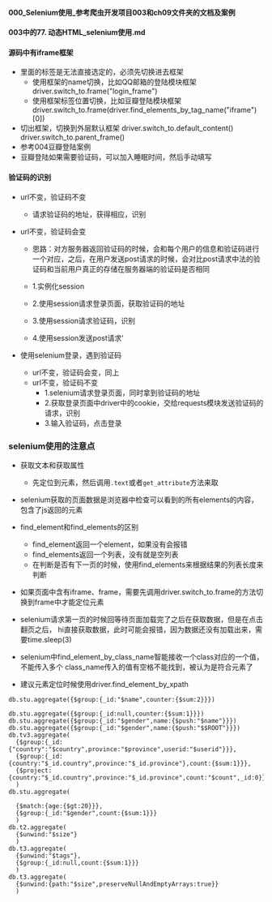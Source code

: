 #### 000_Selenium使用_参考爬虫开发项目003和ch09文件夹的文档及案例
#### 003中的77. 动态HTML_selenium使用.md

#### 源码中有iframe框架
- 里面的标签是无法直接选定的，必须先切换进去框架
    - 使用框架的name切换，比如QQ邮箱的登陆模块框架
    driver.switch_to.frame("login_frame")
    - 使用框架标签位置切换，比如豆瓣登陆模块框架
    driver.switch_to.frame(driver.find_elements_by_tag_name("iframe")[0])
- 切出框架，切换到外层默认框架
    driver.switch_to.default_content()   
    driver.switch_to.parent_frame() 
- 参考004豆瓣登陆案例
- 豆瓣登陆如果需要验证码，可以加入睡眠时间，然后手动填写


#### 验证码的识别
- url不变，验证码不变
  - 请求验证码的地址，获得相应，识别

- url不变，验证码会变
  - 思路：对方服务器返回验证码的时候，会和每个用户的信息和验证码进行一个对应，之后，在用户发送post请求的时候，会对比post请求中法的验证码和当前用户真正的存储在服务器端的验证码是否相同

  - 1.实例化session
  - 2.使用session请求登录页面，获取验证码的地址
  - 3.使用session请求验证码，识别
  - 4.使用session发送post请求’

- 使用selenium登录，遇到验证码
  - url不变，验证码会变，同上
  - url不变，验证码不变
    - 1.selenium请求登录页面，同时拿到验证码的地址
    - 2.获取登录页面中driver中的cookie，交给requests模块发送验证码的请求，识别
    - 3.输入验证码，点击登录

### selenium使用的注意点
- 获取文本和获取属性
  - 先定位到元素，然后调用`.text`或者`get_attribute`方法来取
- selenium获取的页面数据是浏览器中检查可以看到的所有elements的内容，包含了js返回的元素
- find_element和find_elements的区别
  - find_element返回一个element，如果没有会报错
  - find_elements返回一个列表，没有就是空列表
  - 在判断是否有下一页的时候，使用find_elements来根据结果的列表长度来判断
- 如果页面中含有iframe、frame，需要先调用driver.switch_to.frame的方法切换到frame中才能定位元素

- selenium请求第一页的时候回等待页面加载完了之后在获取数据，但是在点击翻页之后，
    hi直接获取数据，此时可能会报错，因为数据还没有加载出来，需要time.sleep(3)
- selenium中find_element_by_class_name智能接收一个class对应的一个值，不能传入多个
    class_name传入的值有空格不能找到，被认为是符合元素了
- 建议元素定位时候使用driver.find_element_by_xpath



```
db.stu.aggregate({$group:{_id:"$name",counter:{$sum:2}}})

db.stu.aggregate({$group:{_id:null,counter:{$sum:1}}})
db.stu.aggregate({$group:{_id:"$gender",name:{$push:"$name"}}})
db.stu.aggregate({$group:{_id:"$gender",name:{$push:"$$ROOT"}}})
db.tv3.aggregate(
  {$group:{_id:{"country":"$country",province:"$province",userid:"$userid"}}},
  {$group:{_id:{country:"$_id.country",province:"$_id.province"},count:{$sum:1}}},
  {$project:{country:"$_id.country",province:"$_id.province",count:"$count",_id:0}}
  )
db.stu.aggregate(

  {$match:{age:{$gt:20}}},
  {$group:{_id:"$gender",count:{$sum:1}}}
  )
db.t2.aggregate(
  {$unwind:"$size"}
  )
db.t3.aggregate(
  {$unwind:"$tags"},
  {$group:{_id:null,count:{$sum:1}}}
  )
db.t3.aggregate(
  {$unwind:{path:"$size",preserveNullAndEmptyArrays:true}}
  )
```
